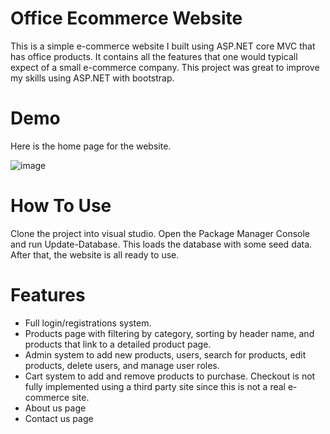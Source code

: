 # Office Ecommerce Website

This is a simple e-commerce website I built using ASP.NET core MVC that has office products. 
It contains all the features that one would typicall expect of a small e-commerce company.
This project was great to improve my skills using ASP.NET with bootstrap.

# Demo

Here is the home page for the website.

![image](https://user-images.githubusercontent.com/56607702/118334024-ca9ba400-b4da-11eb-9935-f817a4dc0f1a.png)

# How To Use

Clone the project into visual studio. Open the Package Manager Console and run Update-Database. This loads the database with some seed data.
After that, the website is all ready to use.

# Features

* Full login/registrations system.
* Products page with filtering by category, sorting by header name, and products that link to a detailed product page.
* Admin system to add new products, users, search for products, edit products, delete users, and manage user roles.
* Cart system to add and remove products to purchase. Checkout is not fully implemented using a third party site since this is not a real e-commerce site.
* About us page
* Contact us page

